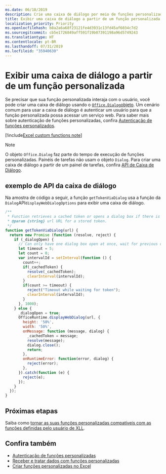 ```yaml
---
ms.date: 06/18/2019
description: Crie uma caixa de diálogo por meio de funções personalizadas no Excel usando JavaScript.
title: Exibir uma caixa de diálogo a partir de um função personalizada
localization_priority: Priority
ms.openlocfilehash: b8a2a6a68f23121fe4d3931c13fd45af6034c7d2
ms.sourcegitcommit: cb5e1726849aff591f19b07391198a96d5749243
ms.translationtype: HT
ms.contentlocale: pt-BR
ms.lasthandoff: 07/31/2019
ms.locfileid: "35940630"
---
```

# <a name="display-a-dialog-box-from-a-custom-function"></a>Exibir uma caixa de diálogo a partir de um função personalizada

Se precisar que sua função personalizada interaja com o usuário, você pode criar uma caixa de diálogo usando o [`Office.Dialog`objeto](/javascript/api/office-runtime/officeruntime.dialog?view=office-js). Um cenário comum para usar a caixa de diálogo é autenticar um usuário para que a função personalizada possa acessar um serviço web. Para saber mais sobre autenticação de funções personalizadas, confira [Autenticação de funções personalizados](./custom-functions-authentication.md).

[!include[Excel custom functions note](../includes/excel-custom-functions-note.md)]

>[!NOTE]
> O objeto `Office.Dialog` faz parte do tempo de execução de funções personalizadas. Painéis de tarefas não usam o objeto `Dialog`. Para criar uma caixa de diálogo a partir de um painel de tarefas, confira [API de Caixa de Diálogo](/office/dev/add-ins/develop/dialog-api-in-office-add-ins).

## <a name="dialog-box-api-example"></a>exemplo de API da caixa de diálogo

Na amostra de código a seguir, a função `getTokenViaDialog` usa a função da `Dialog`API`displayWebDialogOptions` para exibir uma caixa de diálogo.

```js
/**
 * Function retrieves a cached token or opens a dialog box if there is no saved token. Note that this is not a sufficient example of authentication but is intended to show the capabilities of the Dialog object.
 * @param {string} url URL for a stored token.
 */
function getTokenViaDialog(url) {
  return new Promise (function (resolve, reject) {
    if (_dialogOpen) {
      // Can only have one dialog box open at once, wait for previous dialog box's token
      let timeout = 5;
      let count = 0;
      var intervalId = setInterval(function () {
        count++;
        if(_cachedToken) {
          resolve(_cachedToken);
          clearInterval(intervalId);
        }
        if(count >= timeout) {
          reject("Timeout while waiting for token");
          clearInterval(intervalId);
        }
      }, 1000);
    } else {
      _dialogOpen = true;
      OfficeRuntime.displayWebDialog(url, {
        height: '50%',
        width: '50%',
        onMessage: function (message, dialog) {
          _cachedToken = message;
          resolve(message);
          dialog.close();
          return;
        },
        onRuntimeError: function(error, dialog) {
          reject(error);
        },
      }).catch(function (e) {
        reject(e);
      });
    }
  });
}
```

## <a name="next-steps"></a>Próximas etapas
Saiba como [tornar as suas funções personalizadas compatíveis com as funções definidas pelo usuário de XLL](make-custom-functions-compatible-with-xll-udf.md).

## <a name="see-also"></a>Confira também

* [Autenticação de funções personalizadas](custom-functions-authentication.md)
* [Receber e tratar dados com funções personalizadas](custom-functions-web-reqs.md)
* [Criar funções personalizadas no Excel](custom-functions-overview.md)
